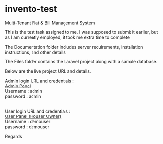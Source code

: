 # invento-test
Multi-Tenant Flat &amp; Bill Management System <br>

This is the test task assigned to me. I was supposed to submit it earlier, but as I am currently employed, it took me extra time to complete. <br>

The Documentation folder includes server requirements, installation instructions, and other details. <br>

The Files folder contains the Laravel project along with a sample database. <br>

Below are the live project URL and details.<br>

Admin login URL and credentials : <br>
<a href="https://phinix.digital/invento-test/admin" target="_blank">Admin Panel</a><br>
Username : admin <br>
password : admin <br><br>

User login URL and credentials : <br>
<a href="https://phinix.digital/invento-test/user/login" target="_blank">User Panel (Houser Owner)</a><br>
Username : demouser <br>
password : demouser <br>



Regards
